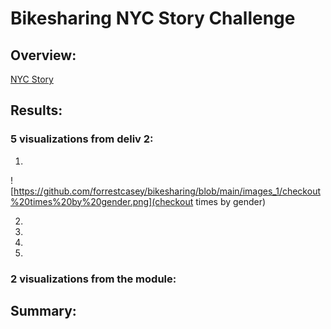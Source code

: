 # Bikesharing NYC Story Challenge

## Overview:

[NYC Story](https://public.tableau.com/app/profile/forrest.casey/viz/bikesharing_16401310114170/Story1)


## Results:

### 5 visualizations from deliv 2:

1.
![https://github.com/forrestcasey/bikesharing/blob/main/images_1/checkout%20times%20by%20gender.png](checkout times by gender)

2.


3.


4.


5.


### 2 visualizations from the module:



## Summary:



















